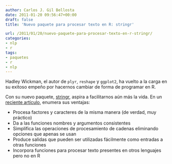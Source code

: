 ```yaml
---
author: Carlos J. Gil Bellosta
date: 2011-01-20 09:56:47+00:00
draft: false
title: 'Nuevo paquete para procesar texto en R: stringr'

url: /2011/01/20/nuevo-paquete-para-procesar-texto-en-r-stringr/
categories:
- nlp
- r
tags:
- paquetes
- r
- nlp
---
```


Hadley Wickman, el autor de `plyr`, `reshape` y `ggplot2`, ha vuelto a la carga en su exitoso empeño por hacernos cambiar de forma de programar en R.

Con su nuevo paquete, [stringr](http://cran.r-project.org/web/packages/stringr/index.html), aspira a facilitarnos aún más la vida. En un [reciente artículo](http://journal.r-project.org/archive/2010-2/RJournal_2010-2_Wickham.pdf), enumera sus ventajas:


* Procesa factores y caracteres de la misma manera (de verdad, muy práctico)
* Da a las funciones nombres y argumentos consistentes
* Simplifica las operaciones de procesamiento de cadenas eliminando opciones que apenas se usan
* Produce salidas que pueden ser utilizadas fácilmente como entradas a otras funciones
* Incorpora funciones para procesar texto presentes en otros lenguajes pero no en R





